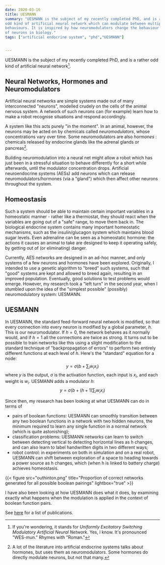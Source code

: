 ```yaml
---
date: 2020-03-16
title: UESMANN
summary: "UESMANN is the subject of my recently completed PhD, and is a rather
odd kind of artificial neural network which can modulate between multiple
behaviours. It is inspired by how neuromodulators change the behaviour
of neurons in biology."
tags: ["artificial endocrine system", "phd","UESMANN"]


---
```


UESMANN is the subject of my recently completed PhD, and is a rather
odd kind of artificial neural network[^1].

## Neural Networks, Hormones and Neuromodulators
Artificial neural networks are simple systems made out of many interconnected
"neurons", modelled crudely on the cells of the animal nervous system. A
network of such neurons can (for example) learn how to make a robot recognise
situations and respond accordingly.

A system like this acts purely "in the moment". In an animal, however, the
neurons may be acted on by chemicals called *neuromodulators*, whose
concentrations vary over time. Some neuromodulators are also *hormones* :
chemicals released by endocrine glands like the adrenal glands or
pancreas[^2]. 

Building neuromodulation into a neural net might allow a robot which has just
been in a stressful situation to behave differently for a short while
afterwards, until the modulator concentration drops. Artificial neuroendocrine
systems (AESs) add neurons which can release neuromodulators/hormones (via a
"gland") which then affect other neurons throughout the system.

## Homeostasis
Such a system should be able to maintain certain important variables in a
homeostatic manner - rather like a thermostat, they should react when the
variables are going out of a "safe" range, to move them back in. The
biological endocrine system contains many important homeostatic mechanisms,
such as the insulin/glucagon system which maintains blood sugar levels. Even
adrenaline can be seen as a homeostatic hormone: the actions it causes an
animal to take are designed to keep it operating safely, by getting out of (or
eliminating) danger.

Currently, AES networks are designed in an ad-hoc manner, and only systems of
a few neurons and hormones have been explored. Originally, I intended to use a
genetic algorithm to "breed" such systems, such that "good" systems are kept
and allowed to breed again, resulting in an improved population. Eventually,
good solutions to test problems would emerge. However, my research took a
"left turn" in the second year, when I stumbled upon the idea of the "simplest
possible" (possibly) neuromodulatory system: UESMANN.

## UESMANN
In UESMANN, the standard feed-forward neural network is modified, so that
every connection into every neuron is modified by a global parameter, $h$. This
is our neuromodulator. If
$h=0$, the network behaves as it normally would, and if $h=1$ all the connections
are twice as strong. It turns out to be possible to train networks like this
using a slight modification to the standard technique of "backpropagation of
errors" to perform two entirely different functions at each level of $h$. Here's the "standard" 
equation for a node:
$$
y = \sigma \left( b+\sum_i w_i x_i \right)
$$
where $y$ is the output, $\sigma$ is the activation function, each input is
$x_i$, and each weight is $w_i$. UESMANN adds a modulator $h$:
$$
y = \sigma \left( b+(h+1)\sum_i w_i x_i \right)
$$


Since then, my research has been looking at what UESMANN can do in terms of

* pairs of boolean functions: UESMANN can smoothly transition
between any two boolean functions in a network with two hidden neurons, the minimum required to learn any single function in a normal network (which is quite astonishing);
* classification problems: UESMANN networks can learn to switch
between detecting vertical to detecting horizontal lines as h changes, and can also learn to label handwritten digits in two different ways;
* robot control: in experiments on both in simulation and on a real
robot, UESMANN can shift between exploration of a space to heading towards a power source as h changes, which (when h is linked to battery charge) achieves homeostasis.

{{< figure src="outhinton.png" title="Proportion of correct networks generated for all possible boolean pairings" lightbox="true" >}}

I have also been looking at how UESMANN does what it does, by examining
exactly what happens when the modulation is applied in the context of boolean
function pairs.

See [here](/tags/uesmann) for a list of publications.

[^1]: If you're wondering, it stands for *Uniformly Excitatory Switching
Modulatory Artificial Neural Network*. Yes, I know. It's pronounced
"WES-mun." Rhymes with "Roman."

[^2]: A lot of the literature into artificial endocrine systems talks about
hormones, but uses them as neuromodulators. Some hormones do directly
modulate neurons, but not that many.
